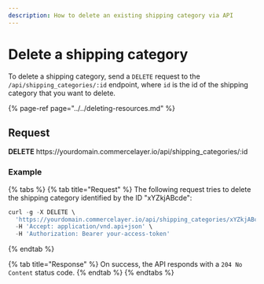 ```yaml
---
description: How to delete an existing shipping category via API
---
```


# Delete a shipping category

To delete a shipping category, send a `DELETE` request to the `/api/shipping_categories/:id` endpoint, where `id` is the id of the shipping category that you want to delete.

{% page-ref page="../../deleting-resources.md" %}

## Request

**DELETE** https://<i></i>yourdomain.commercelayer.io/api/shipping_categories/:id

### Example

{% tabs %}
{% tab title="Request" %}
The following request tries to delete the shipping category identified by the ID "xYZkjABcde":

```javascript
curl -g -X DELETE \
  'https://yourdomain.commercelayer.io/api/shipping_categories/xYZkjABcde' \
  -H 'Accept: application/vnd.api+json' \
  -H 'Authorization: Bearer your-access-token'
```
{% endtab %}

{% tab title="Response" %}
On success, the API responds with a `204 No Content` status code.
{% endtab %}
{% endtabs %}

